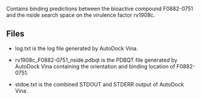 Contains binding predictions between the bioactive compound F0882-0751 and the nside search space on the virulence factor rv1908c.

## Files

- log.txt is the log file generated by AutoDock Vina.

- rv1908c_F0882-0751_nside.pdbqt is the PDBQT file generated by AutoDock Vina containing the orientation and binding location of F0882-0751.

- stdoe.txt is the combined STDOUT and STDERR output of AutoDock Vina.

